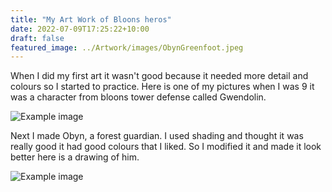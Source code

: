 ```yaml
---
title: "My Art Work of Bloons heros"
date: 2022-07-09T17:25:22+10:00
draft: false
featured_image: ../Artwork/images/ObynGreenfoot.jpeg
---
```


When I did my first art it wasn't good because it needed more detail and colours so I started to practice. Here is one of my pictures when I was 9 it was a character from bloons tower defense called Gwendolin.

![Example image](/Artwork/images/gwendolin.jpeg)

Next I made Obyn, a forest guardian. I used shading and thought it was really good it had good colours that I liked. So I modified it and made it look better here is a drawing of him. 

![Example image](/Artwork/images/ObynGreenfoot.jpeg)


